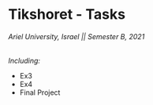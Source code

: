 # Tikshoret - Tasks

###### Ariel University, Israel || Semester B, 2021

_Including:_
* Ex3 
* Ex4 
* Final Project
